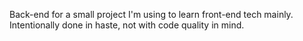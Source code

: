 Back-end for a small project I'm using to learn front-end tech mainly. Intentionally done in haste, not with code quality in mind.
